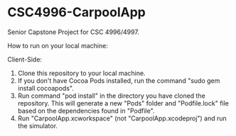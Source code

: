 # CSC4996-CarpoolApp
Senior Capstone Project for CSC 4996/4997.

How to run on your local machine:

Client-Side: 

1.  Clone this repository to your local machine.
2.  If you don't have Cocoa Pods installed, run the command "sudo gem install cocoapods".
3.  Run command "pod install" in the directory you have cloned the repository.  This will generate a new "Pods" folder and "Podfile.lock" file based on the dependencies found in "Podfile".
4.  Run "CarpoolApp.xcworkspace" (not "CarpoolApp.xcodeproj") and run the simulator.  
